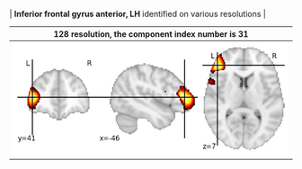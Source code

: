 


| **Inferior frontal gyrus anterior, LH** identified on various resolutions |

| 128 resolution, the component index number is 31|  
|:---:|  
| ![Component 128](../128/final/31.jpg "From component 128: Inferior frontal gyrus anterior, LH") |